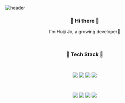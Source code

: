 ![header](https://capsule-render.vercel.app/api?type=Waving&color=auto&height=200&section=header&text=Huiji%20Jo&fontSize=90)

<h3 align="center">👋 Hi there 👋</h3>
<p align="center">I'm Huiji Jo, a growing developer🌱</p>

<br>
<h3 align="center">🐾 Tech Stack 🐾</h3>
<br>
<p align="center"><img src="https://img.shields.io/badge/HTML5-E34F26?style=flat-square&logo=HTML5&logoColor=white"/>  <img src="https://img.shields.io/badge/CSS-1572B6?style=flat-square&logo=CSS3&logoColor=white"/>  <img src="https://img.shields.io/badge/JavaScript-F7DF1E?style=flat-square&logo=JavaScript&logoColor=white"/>  <img src="https://img.shields.io/badge/Microsoft SQL Server-CC2927?style=flat-square&logo=MicrosoftSQLServer&logo=Color=white"/></p>
<br>
<p align="center"><img src="https://img.shields.io/badge/C-A8B9CC?style=flat-square&logo=C&logoColor=white"/>  <img src="https://img.shields.io/badge/C++-00599C?style=flat-square&logo=C%2B%2B&logoColor=white"/>  <img src="https://img.shields.io/badge/C Sharp-239120?style=flat-square&logo=CSharp&logoColor=white"/>   <img src="https://img.shields.io/badge/Raspberry Pi-A22846?style=flat-square&logo=RaspberryPi&logoColor=white"/></p>
